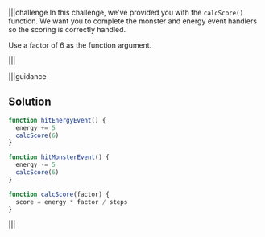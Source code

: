 |||challenge
In this challenge, we've provided you with the `calcScore()` function. We want you to complete the monster and energy event handlers so the scoring is correctly handled.

Use a factor of 6 as the function argument.

|||

|||guidance
## Solution

```javascript
function hitEnergyEvent() {
  energy += 5
  calcScore(6)
}

function hitMonsterEvent() {
  energy -= 5
  calcScore(6)
}

function calcScore(factor) {
  score = energy * factor / steps
}
```
|||